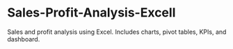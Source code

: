 # Sales-Profit-Analysis-Excell
Sales and profit analysis using Excel. Includes charts, pivot tables, KPIs, and dashboard.
